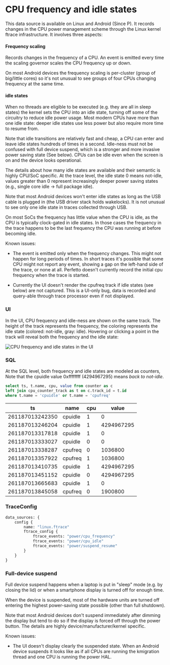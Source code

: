 # CPU frequency and idle states

This data source is available on Linux and Android (Since P).
It records changes in the CPU power management scheme through the
Linux kernel ftrace infrastructure.
It involves three aspects:

#### Frequency scaling

Records changes in the frequency of a CPU. An event is emitted every time the
scaling governor scales the CPU frequency up or down.

On most Android devices the frequency scaling is per-cluster (group of
big/little cores) so it's not unusual to see groups of four CPUs changing
frequency at the same time.

#### idle states

When no threads are eligible to be executed (e.g. they are all in sleep states)
the kernel sets the CPU into an idle state, turning off some of the circuitry
to reduce idle power usage. Most modern CPUs have more than one idle state:
deeper idle states use less power but also require more time to resume from.

Note that idle transitions are relatively fast and cheap, a CPU can enter and
leave idle states hundreds of times in a second.
Idle-ness must not be confused with full device suspend, which is a stronger and
more invasive power saving state (See below). CPUs can be idle even when the
screen is on and the device looks operational.

The details about how many idle states are available and their semantic is
highly CPU/SoC specific. At the trace level, the idle state 0 means not-idle,
values greater than 0 represent increasingly deeper power saving states
(e.g., single core idle -> full package idle).

Note that most Android devices won't enter idle states as long as the USB
cable is plugged in (the USB driver stack holds wakelocks). It is not unusual
to see only one idle state in traces collected through USB.

On most SoCs the frequency has little value when the CPU is idle, as the CPU is
typically clock-gated in idle states. In those cases the frequency in the trace
happens to be the last frequency the CPU was running at before becoming idle.

Known issues:

* The event is emitted only when the frequency changes. This might
  not happen for long periods of times. In short traces
  it's possible that some CPU might not report any event, showing a gap on the
  left-hand side of the trace, or none at all. Perfetto doesn't currently record
  the initial cpu frequency when the trace is started.

* Currently the UI doesn't render the cpufreq track if idle states (see below)
  are not captured. This is a UI-only bug, data is recorded and query-able
  through trace processor even if not displayed.

### UI

In the UI, CPU frequency and idle-ness are shown on the same track. The height
of the track represents the frequency, the coloring represents the idle
state (colored: not-idle, gray: idle). Hovering or clicking a point in the
track will reveal both the frequency and the idle state:
  
![](/docs/images/cpu-frequency.png "CPU frequency and idle states in the UI")

### SQL

At the SQL level, both frequency and idle states are modeled as counters,
Note that the cpuidle value 0xffffffff (4294967295) means _back to not-idle_.

```sql
select ts, t.name, cpu, value from counter as c
left join cpu_counter_track as t on c.track_id = t.id
where t.name = 'cpuidle' or t.name = 'cpufreq'
```

ts | name | cpu | value
---|------|------|------
261187013242350 | cpuidle | 1 | 0
261187013246204 | cpuidle | 1 | 4294967295
261187013317818 | cpuidle | 1 | 0
261187013333027 | cpuidle | 0 | 0
261187013338287 | cpufreq | 0 | 1036800
261187013357922 | cpufreq | 1 | 1036800
261187013410735 | cpuidle | 1 | 4294967295
261187013451152 | cpuidle | 0 | 4294967295
261187013665683 | cpuidle | 1 | 0
261187013845058 | cpufreq | 0 | 1900800

### TraceConfig

```protobuf
data_sources: {
    config {
        name: "linux.ftrace"
        ftrace_config {
            ftrace_events: "power/cpu_frequency"
            ftrace_events: "power/cpu_idle"
            ftrace_events: "power/suspend_resume"
        }
    }
}
```

### Full-device suspend

Full device suspend happens when a laptop is put in "sleep" mode (e.g. by
closing the lid) or when a smartphone display is turned off for enough time.

When the device is suspended, most of the hardware units are turned off entering
the highest power-saving state possible (other than full shutdown).

Note that most Android devices don't suspend immediately after dimming the
display but tend to do so if the display is forced off through the power button.
The details are highly device/manufacturer/kernel specific.

Known issues:

* The UI doesn't display clearly the suspended state. When an Android device
  suspends it looks like as if all CPUs are running the kmigration thread and
  one CPU is running the power HAL.
